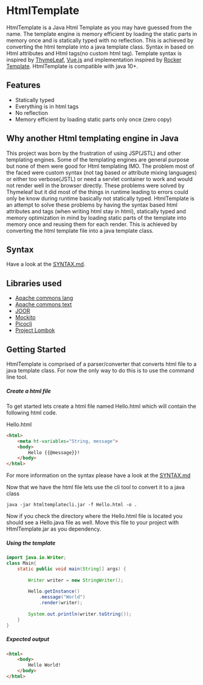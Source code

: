 # HtmlTemplate
HtmlTemplate is a Java Html Template as you may have guessed from the name. The template engine is memory efficient by 
loading the static parts in memory once and is statically typed with no reflection. This is achieved by converting 
the html template into a java template class. Syntax in based on Html attributes and Html tags(no custom html tag). 
Template syntax is inspired by [ThymeLeaf](https://github.com/thymeleaf/thymeleaf), [Vue.js](https://github.com/vuejs/vue) 
and implementation inspired by [Rocker Template](https://github.com/fizzed/rocker). HtmlTemplate is compatible with 
java 10+.

## Features
+ Statically typed
+ Everything is in html tags
+ No reflection
+ Memory efficient by loading static parts only once (zero copy)

## Why another Html templating engine in Java
This project was born by the frustration of using JSP(JSTL) and other templating engines. Some of the templating engines
are general purpose but none of them were good for Html templating IMO. The problem most of the faced were custom syntax 
(not tag based or attribute mixing languages) or either too verbose(JSTL) or need a servlet container to work and would 
not render well in the browser directly. These problems were solved by Thymeleaf but it did most of the things in runtime 
leading to errors could only be know during runtime basically not statically typed. HtmlTemplate is an attempt to solve 
these problems by having the syntax based html attributes and tags (when writing html stay in html), statically typed 
and memory optimization in mind by loading static parts of the template into memory once and reusing them for each render.
This is achieved by converting the html template file into a java template class.    

## Syntax
Have a look at the <a href="SYNTAX.md">SYNTAX.md</a>. 

## Libraries used
+ [Apache commons lang](http://commons.apache.org/proper/commons-lang/)
+ [Apache commons text](http://commons.apache.org/proper/commons-text/)
+ [JOOR](https://github.com/jOOQ/jOOR)
+ [Mockito](https://github.com/mockito/mockito)
+ [Picocli](https://github.com/remkop/picocli)
+ [Project Lombok](https://projectlombok.org/)

## Getting Started

HtmlTemplate is comprised of a parser/converter that converts html file to a java template class.
For now the only way to do this is to use the command line tool. 

##### Create a html file
To get started lets create a html file named Hello.html which will contain the following html code.

Hello.html
```html
<html>
    <meta ht-variables="String, message">
    <body>
        Hello {{@message}}!
    </body>
</html>
```

For more information on the syntax please have a look at the [SYNTAX.md](SYNTAX.md)

Now that we have the html file lets use the cli tool to convert it to a java class

```
java -jar htmltemplatecli.jar -f Hello.html -o .
```
Now if you check the directory where the Hello.html file is located you should see a Hello.java file as well.
Move this file to your project with HtmlTemplate.jar as you dependency. 

##### Using the template
```java
import java.io.Writer;
class Main{
    static public void main(String[] args) {
        
        Writer writer = new StringWriter();
        
        Hello.getInstance()
            .message("World")
            .render(writer);
        
        System.out.println(writer.toString());
    }
}
```

##### Expected output

```html
<html>
    <body>
        Hello World!
    </body>
</html>
```


